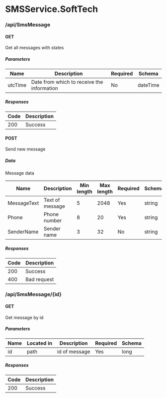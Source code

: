 # SMSService.SoftTech

### /api/SmsMessage

#### GET
Get all messages with states
##### Parameters

| Name |  Description | Required | Schema |
| ---- |  ----------- | -------- | ------ |
| utcTime | Date from which to receive the information  | No | dateTime |

##### Responses

| Code | Description |
| ---- | ----------- |
| 200 | Success |

#### POST
Send new message

##### Data

Message data

| Name |  Description | Min length | Max length | Required | Schema |
| ---- |  ----------- | -------- | -------- | -------- | ------ |
| MessageText | Text of message  | 5 | 2048 | Yes | string |
| Phone | Phone number  | 8 | 20 | Yes | string |
| SenderName | Sender name | 3 | 32  | No | string |
##### Responses

| Code | Description |
| ---- | ----------- |
| 200 | Success |
| 400 | Bad request |

### /api/SmsMessage/{id}

#### GET
Get message by id
##### Parameters

| Name | Located in | Description | Required | Schema |
| ---- | ---------- | ----------- | -------- | ------ |
| id | path | id of message | Yes | long |

##### Responses

| Code | Description |
| ---- | ----------- |
| 200 | Success |
